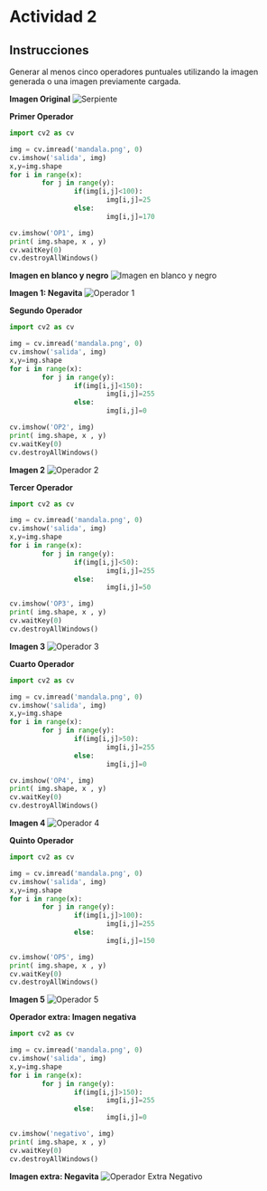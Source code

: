 # Actividad 2

## Instrucciones

Generar al menos cinco operadores puntuales utilizando la imagen generada o una imagen previamente cargada.

**Imagen Original**
![Serpiente](Imagenes/mandala.png)

**Primer Operador**
```python
import cv2 as cv

img = cv.imread('mandala.png', 0)
cv.imshow('salida', img)
x,y=img.shape
for i in range(x):
        for j in range(y):
                if(img[i,j]<100):
                        img[i,j]=25
                else:
                        img[i,j]=170

cv.imshow('OP1', img)
print( img.shape, x , y)
cv.waitKey(0)
cv.destroyAllWindows()
```

**Imagen en blanco y negro**
![Imagen en blanco y negro](Imagenes/BYN.png)

**Imagen 1: Negavita**
![Operador 1](Imagenes/OP1.png)

**Segundo Operador**
```python
import cv2 as cv

img = cv.imread('mandala.png', 0)
cv.imshow('salida', img)
x,y=img.shape
for i in range(x):
        for j in range(y):
                if(img[i,j]<150):
                        img[i,j]=255
                else:
                        img[i,j]=0

cv.imshow('OP2', img)
print( img.shape, x , y)
cv.waitKey(0)
cv.destroyAllWindows()
```
**Imagen 2**
![Operador 2](Imagenes/OP2.png)

**Tercer Operador**
```python
import cv2 as cv

img = cv.imread('mandala.png', 0)
cv.imshow('salida', img)
x,y=img.shape
for i in range(x):
        for j in range(y):
                if(img[i,j]<50):
                        img[i,j]=255
                else:
                        img[i,j]=50

cv.imshow('OP3', img)
print( img.shape, x , y)
cv.waitKey(0)
cv.destroyAllWindows()
```
**Imagen 3**
![Operador 3](Imagenes/OP3.png)

**Cuarto Operador**
```python
import cv2 as cv

img = cv.imread('mandala.png', 0)
cv.imshow('salida', img)
x,y=img.shape
for i in range(x):
        for j in range(y):
                if(img[i,j]>50):
                        img[i,j]=255
                else:
                        img[i,j]=0

cv.imshow('OP4', img)
print( img.shape, x , y)
cv.waitKey(0)
cv.destroyAllWindows()
```
**Imagen 4**
![Operador 4](Imagenes/OP4.png)

**Quinto Operador**
```python
import cv2 as cv

img = cv.imread('mandala.png', 0)
cv.imshow('salida', img)
x,y=img.shape
for i in range(x):
        for j in range(y):
                if(img[i,j]>100):
                        img[i,j]=255
                else:
                        img[i,j]=150

cv.imshow('OP5', img)
print( img.shape, x , y)
cv.waitKey(0)
cv.destroyAllWindows()
```
**Imagen 5**
![Operador 5](Imagenes/OP5.png)

**Operador extra: Imagen negativa**
```python
import cv2 as cv

img = cv.imread('mandala.png', 0)
cv.imshow('salida', img)
x,y=img.shape
for i in range(x):
        for j in range(y):
                if(img[i,j]>150):
                        img[i,j]=255
                else:
                        img[i,j]=0

cv.imshow('negativo', img)
print( img.shape, x , y)
cv.waitKey(0)
cv.destroyAllWindows()
```

**Imagen extra: Negavita**
![Operador Extra Negativo](Imagenes/OPExtra.png)